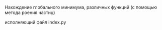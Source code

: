 Нахождение глобального минимума, различных функций 
(с помощью метода роения частиц)

исполняющий файл index.py